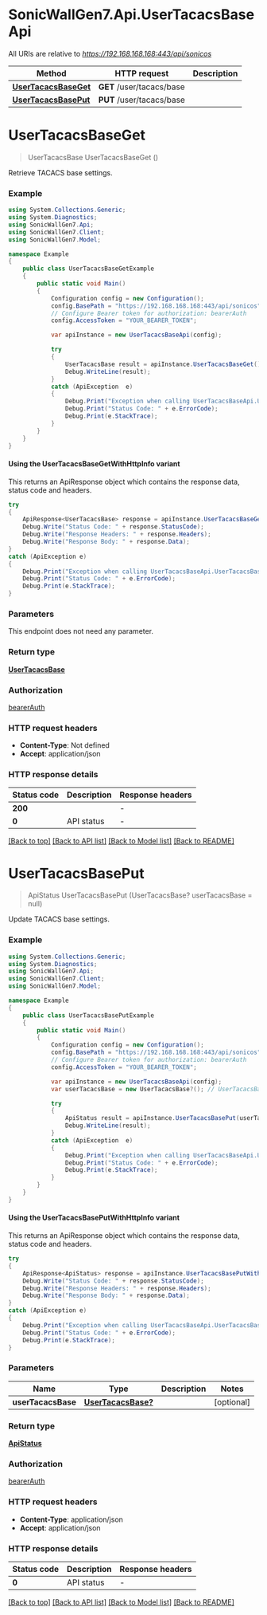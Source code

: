 # SonicWallGen7.Api.UserTacacsBaseApi

All URIs are relative to *https://192.168.168.168:443/api/sonicos*

| Method | HTTP request | Description |
|--------|--------------|-------------|
| [**UserTacacsBaseGet**](UserTacacsBaseApi.md#usertacacsbaseget) | **GET** /user/tacacs/base |  |
| [**UserTacacsBasePut**](UserTacacsBaseApi.md#usertacacsbaseput) | **PUT** /user/tacacs/base |  |

<a id="usertacacsbaseget"></a>
# **UserTacacsBaseGet**
> UserTacacsBase UserTacacsBaseGet ()



Retrieve TACACS base settings.

### Example
```csharp
using System.Collections.Generic;
using System.Diagnostics;
using SonicWallGen7.Api;
using SonicWallGen7.Client;
using SonicWallGen7.Model;

namespace Example
{
    public class UserTacacsBaseGetExample
    {
        public static void Main()
        {
            Configuration config = new Configuration();
            config.BasePath = "https://192.168.168.168:443/api/sonicos";
            // Configure Bearer token for authorization: bearerAuth
            config.AccessToken = "YOUR_BEARER_TOKEN";

            var apiInstance = new UserTacacsBaseApi(config);

            try
            {
                UserTacacsBase result = apiInstance.UserTacacsBaseGet();
                Debug.WriteLine(result);
            }
            catch (ApiException  e)
            {
                Debug.Print("Exception when calling UserTacacsBaseApi.UserTacacsBaseGet: " + e.Message);
                Debug.Print("Status Code: " + e.ErrorCode);
                Debug.Print(e.StackTrace);
            }
        }
    }
}
```

#### Using the UserTacacsBaseGetWithHttpInfo variant
This returns an ApiResponse object which contains the response data, status code and headers.

```csharp
try
{
    ApiResponse<UserTacacsBase> response = apiInstance.UserTacacsBaseGetWithHttpInfo();
    Debug.Write("Status Code: " + response.StatusCode);
    Debug.Write("Response Headers: " + response.Headers);
    Debug.Write("Response Body: " + response.Data);
}
catch (ApiException e)
{
    Debug.Print("Exception when calling UserTacacsBaseApi.UserTacacsBaseGetWithHttpInfo: " + e.Message);
    Debug.Print("Status Code: " + e.ErrorCode);
    Debug.Print(e.StackTrace);
}
```

### Parameters
This endpoint does not need any parameter.
### Return type

[**UserTacacsBase**](UserTacacsBase.md)

### Authorization

[bearerAuth](../README.md#bearerAuth)

### HTTP request headers

 - **Content-Type**: Not defined
 - **Accept**: application/json


### HTTP response details
| Status code | Description | Response headers |
|-------------|-------------|------------------|
| **200** |  |  -  |
| **0** | API status |  -  |

[[Back to top]](#) [[Back to API list]](../README.md#documentation-for-api-endpoints) [[Back to Model list]](../README.md#documentation-for-models) [[Back to README]](../README.md)

<a id="usertacacsbaseput"></a>
# **UserTacacsBasePut**
> ApiStatus UserTacacsBasePut (UserTacacsBase? userTacacsBase = null)



Update TACACS base settings.

### Example
```csharp
using System.Collections.Generic;
using System.Diagnostics;
using SonicWallGen7.Api;
using SonicWallGen7.Client;
using SonicWallGen7.Model;

namespace Example
{
    public class UserTacacsBasePutExample
    {
        public static void Main()
        {
            Configuration config = new Configuration();
            config.BasePath = "https://192.168.168.168:443/api/sonicos";
            // Configure Bearer token for authorization: bearerAuth
            config.AccessToken = "YOUR_BEARER_TOKEN";

            var apiInstance = new UserTacacsBaseApi(config);
            var userTacacsBase = new UserTacacsBase?(); // UserTacacsBase? |  (optional) 

            try
            {
                ApiStatus result = apiInstance.UserTacacsBasePut(userTacacsBase);
                Debug.WriteLine(result);
            }
            catch (ApiException  e)
            {
                Debug.Print("Exception when calling UserTacacsBaseApi.UserTacacsBasePut: " + e.Message);
                Debug.Print("Status Code: " + e.ErrorCode);
                Debug.Print(e.StackTrace);
            }
        }
    }
}
```

#### Using the UserTacacsBasePutWithHttpInfo variant
This returns an ApiResponse object which contains the response data, status code and headers.

```csharp
try
{
    ApiResponse<ApiStatus> response = apiInstance.UserTacacsBasePutWithHttpInfo(userTacacsBase);
    Debug.Write("Status Code: " + response.StatusCode);
    Debug.Write("Response Headers: " + response.Headers);
    Debug.Write("Response Body: " + response.Data);
}
catch (ApiException e)
{
    Debug.Print("Exception when calling UserTacacsBaseApi.UserTacacsBasePutWithHttpInfo: " + e.Message);
    Debug.Print("Status Code: " + e.ErrorCode);
    Debug.Print(e.StackTrace);
}
```

### Parameters

| Name | Type | Description | Notes |
|------|------|-------------|-------|
| **userTacacsBase** | [**UserTacacsBase?**](UserTacacsBase?.md) |  | [optional]  |

### Return type

[**ApiStatus**](ApiStatus.md)

### Authorization

[bearerAuth](../README.md#bearerAuth)

### HTTP request headers

 - **Content-Type**: application/json
 - **Accept**: application/json


### HTTP response details
| Status code | Description | Response headers |
|-------------|-------------|------------------|
| **0** | API status |  -  |

[[Back to top]](#) [[Back to API list]](../README.md#documentation-for-api-endpoints) [[Back to Model list]](../README.md#documentation-for-models) [[Back to README]](../README.md)

